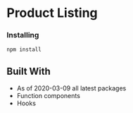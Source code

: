 # Product Listing

### Installing

```
npm install
```

## Built With

- As of 2020-03-09 all latest packages
- Function components
- Hooks
